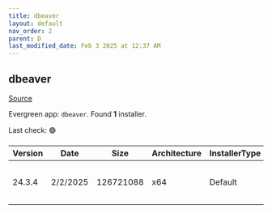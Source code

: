 ```yaml
---
title: dbeaver
layout: default
nav_order: 2
parent: D
last_modified_date: Feb 3 2025 at 12:37 AM
---
```


## dbeaver

[Source](https://github.com/dbeaver/dbeaver)

Evergreen app: `dbeaver`. Found **1** installer.

Last check: 🟢

| Version | Date     | Size      | Architecture | InstallerType | Type | URI                                                                                                                                                                                              |
| ------- | -------- | --------- | ------------ | ------------- | ---- | ------------------------------------------------------------------------------------------------------------------------------------------------------------------------------------------------ |
| 24.3.4  | 2/2/2025 | 126721088 | x64          | Default       | exe  | [https://github.com/dbeaver/dbeaver/releases/download/24.3.4/dbeaver-ce-24.3.4-x86_64-setup.exe](https://github.com/dbeaver/dbeaver/releases/download/24.3.4/dbeaver-ce-24.3.4-x86_64-setup.exe) |
